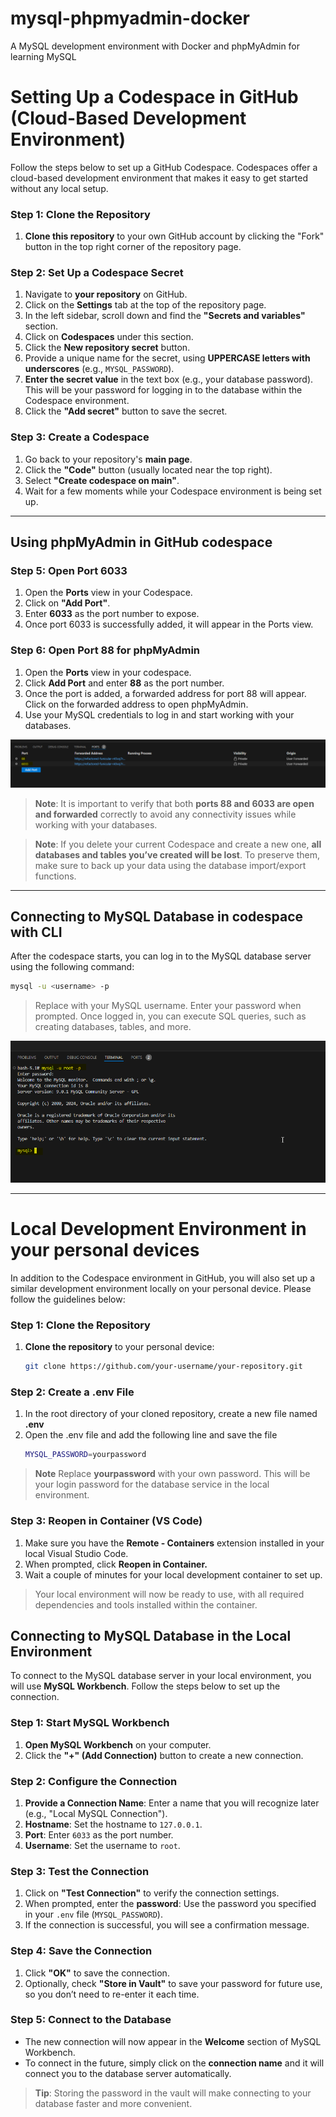 # mysql-phpmyadmin-docker
A MySQL development environment with Docker and phpMyAdmin for learning MySQL 

# Setting Up a Codespace in GitHub (Cloud-Based Development Environment)

Follow the steps below to set up a GitHub Codespace. Codespaces offer a cloud-based development environment that makes it easy to get started without any local setup.

### Step 1: Clone the Repository
1. **Clone this repository** to your own GitHub account by clicking the "Fork" button in the top right corner of the repository page.

### Step 2: Set Up a Codespace Secret
1. Navigate to **your repository** on GitHub.
2. Click on the **Settings** tab at the top of the repository page.
3. In the left sidebar, scroll down and find the **"Secrets and variables"** section.
4. Click on **Codespaces** under this section.
5. Click the **New repository secret** button.
6. Provide a unique name for the secret, using **UPPERCASE letters with underscores** (e.g., `MYSQL_PASSWORD`).
7. **Enter the secret value** in the text box (e.g., your database password). This will be your password for logging in to the database within the Codespace environment.
8. Click the **"Add secret"** button to save the secret.

### Step 3: Create a Codespace
1. Go back to your repository's **main page**.
2. Click the **"Code"** button (usually located near the top right).
3. Select **"Create codespace on main"**.
4. Wait for a few moments while your Codespace environment is being set up.
---

## Using phpMyAdmin in GitHub codespace

### Step 5: Open Port 6033
1. Open the **Ports** view in your Codespace.
2. Click on **"Add Port"**.
3. Enter **6033** as the port number to expose.
4. Once port 6033 is successfully added, it will appear in the Ports view.

### Step 6: Open Port 88 for phpMyAdmin
1. Open the **Ports** view in your codespace.
2. Click **Add Port** and enter **88** as the port number.
3. Once the port is added, a forwarded address for port 88 will appear. Click on the forwarded address to open phpMyAdmin.
5. Use your MySQL credentials to log in and start working with your databases.

![Example Ports](https://raw.githubusercontent.com/dipaish/dipaish/refs/heads/main/images/courseRelatedImages/ports.png)

> **Note**: It is important to verify that both **ports 88 and 6033 are open and forwarded** correctly to avoid any connectivity issues while working with your databases.

> **Note**: If you delete your current Codespace and create a new one, **all databases and tables you’ve created will be lost**. To preserve them, make sure to back up your data using the database import/export functions.

---

## Connecting to MySQL Database in codespace with CLI

After the codespace starts, you can log in to the MySQL database server using the following command:

```bash
mysql -u <username> -p
```

> Replace <username> with your MySQL username. Enter your password when prompted. Once logged in, you can execute SQL queries, such as creating databases, tables, and more.

![Example connection](https://raw.githubusercontent.com/dipaish/dipaish/refs/heads/main/images/courseRelatedImages/dataBase.png)

---

# Local Development Environment in your personal devices 

In addition to the Codespace environment in GitHub, you will also set up a similar development environment locally on your personal device. Please follow the guidelines below:

### Step 1: Clone the Repository 
1. **Clone the repository** to your personal device:
   ```sh
   git clone https://github.com/your-username/your-repository.git
   ``` 
### Step 2: Create a .env File
1. In the root directory of your cloned repository, create a new file named **.env** 
2. Open the .env file and add the following line and save the file
   ```sh
   MYSQL_PASSWORD=yourpassword
    ``` 
> **Note**  Replace **yourpassword** with your own password. This will be your login password for the database service in the local environment.

### Step 3: Reopen in Container (VS Code)

1. Make sure you have the **Remote - Containers** extension installed in your local Visual Studio Code.
2. When prompted, click **Reopen in Container.**
3. Wait a couple of minutes for your local development container to set up.

> Your local environment will now be ready to use, with all required dependencies and tools installed within the container.

## Connecting to MySQL Database in the Local Environment

To connect to the MySQL database server in your local environment, you will use **MySQL Workbench**. Follow the steps below to set up the connection.

### Step 1: Start MySQL Workbench
1. **Open MySQL Workbench** on your computer.
2. Click the **"+" (Add Connection)** button to create a new connection.

### Step 2: Configure the Connection
1. **Provide a Connection Name**: Enter a name that you will recognize later (e.g., "Local MySQL Connection").
2. **Hostname**: Set the hostname to `127.0.0.1`.
3. **Port**: Enter `6033` as the port number.
4. **Username**: Set the username to `root`.

### Step 3: Test the Connection
1. Click on **"Test Connection"** to verify the connection settings.
2. When prompted, enter the **password**: Use the password you specified in your `.env` file (`MYSQL_PASSWORD`).
3. If the connection is successful, you will see a confirmation message.

### Step 4: Save the Connection
1. Click **"OK"** to save the connection.
2. Optionally, check **"Store in Vault"** to save your password for future use, so you don’t need to re-enter it each time.

### Step 5: Connect to the Database
- The new connection will now appear in the **Welcome** section of MySQL Workbench.
- To connect in the future, simply click on the **connection name** and it will connect you to the database server automatically.

> **Tip**: Storing the password in the vault will make connecting to your database faster and more convenient.